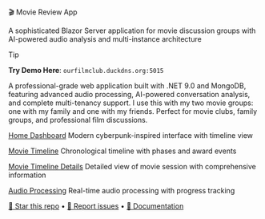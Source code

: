 🎬 Movie Review App

A sophisticated Blazor Server application for movie discussion groups with AI-powered audio analysis and multi-instance architecture

> [!TIP]
> **Try Demo Here**: `ourfilmclub.duckdns.org:5015`

A professional-grade web application built with .NET 9.0 and MongoDB, featuring advanced audio processing, AI-powered conversation analysis, and complete multi-tenancy support. I use this with my two movie groups: one with my family and one with my friends. Perfect for movie clubs, family groups, and professional film discussions.

[Home Dashboard](screenshots/home-dashboard.png) Modern cyberpunk-inspired interface with timeline view

[Movie Timeline](screenshots/movie-timeline.png) Chronological timeline with phases and award events

[Movie Timeline Details](screenshots/movie-timeline-details.png) Detailed view of movie session with comprehensive information

[Audio Processing](screenshots/audio-processing.png) Real-time audio processing with progress tracking

[🌟 Star this repo](https://github.com/Choochoo/MovieReviewApp) • [🐛 Report issues](https://github.com/Choochoo/MovieReviewApp/issues) • [📖 Documentation](https://github.com/Choochoo/MovieReviewApp/wiki) 